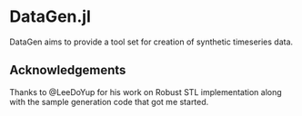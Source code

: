 DataGen.jl
============

DataGen aims to provide a tool set for creation of synthetic timeseries data.

## Acknowledgements

Thanks to @LeeDoYup for his work on Robust STL implementation along with the sample generation code that got me started. 
